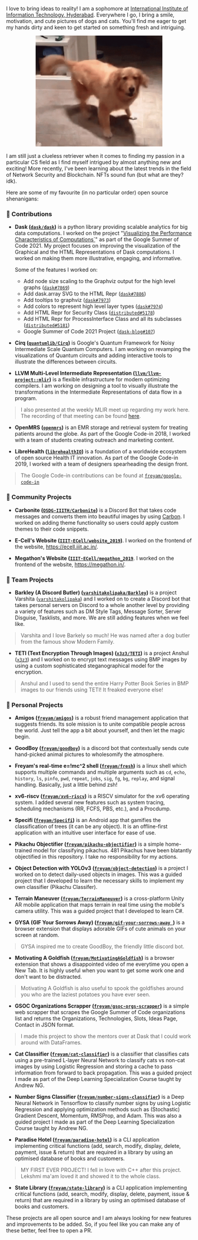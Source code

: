 I love to bring ideas to reality! I am a sophomore at [International Institute of Information Technology, Hyderabad](https://www.iiit.ac.in/). Everywhere I go, I bring a smile, motivation, and cute pictures of dogs and cats. You'll find me eager to get my hands dirty and keen to get started on something fresh and intriguing.

<p align="center">
  <img src="./excited-dog.gif" height="300" width="344">
</p>

I am still just a clueless retriever when it comes to finding my passion in a particular CS field as I find myself intrigued by almost anything new and exciting! More recently, I've been learning about the latest trends in the field of Network Security and Blockchain. NFTs sound fun (but what are they? idk).

Here are some of my favourite (in no particular order) open source shenanigans:

### 🐧 Contributions

-   **Dask ([`dask/dask`](https://github.com/dask/dask))** is a python library providing scalable analytics for big data computations.
    I worked on the project "[Visualizing the Performance Characteristics of Computations`](https://summerofcode.withgoogle.com/archive/2021/projects/4961535251709952/)" as part of the Google Summer of Code 2021. My project focuses on improving the visualization of the Graphical and the HTML Representations of Dask computations. I worked on making them more illustrative, engaging, and informative.

    Some of the features I worked on:

    -   Add node size scaling to the Graphviz output for the high level graphs ([`dask#7869`](https://github.com/dask/dask/pull/7869))
    -   Add dask.array SVG to the HTML Repr ([`dask#7886`](https://github.com/dask/dask/pull/7886))
    -   Add tooltips to graphviz ([`dask#7973`](https://github.com/dask/dask/pull/7973))
    -   Add colors to represent high level layer types ([`dask#7974`](https://github.com/dask/dask/pull/7974))
    -   Add HTML Repr for Security Class ([`distributed#5178`](https://github.com/dask/distributed/pull/5178))
    -   Add HTML Repr for ProcessInterface Class and all its subclasses ([`distributed#5181`](https://github.com/dask/distributed/pull/5181))
    -   Google Summer of Code 2021 Project ([`dask-blog#107`](https://github.com/dask/dask-blog/pull/107))

-   **Cirq ([`quantumlib/Cirq`](https://github.com/quantumlib/Cirq))** is Google's Quantum Framework for Noisy Intermediate Scale Quantum Computers.
    I am working on revamping the visualizations of Quantum circuits and adding interactive tools to illustrate the differences between circuits.

-   **LLVM Multi-Level Intermediate Representation ([`llvm/llvm-project::mlir`](https://github.com/llvm/llvm-project))** is a flexible infrastructure for modern optimizing compilers.
    I am working on designing a tool to visually illustrate the transformations in the Intermediate Representations of data flow in a program.

> I also presented at the weekly MLIR meet up regarding my work here. The recording of that meeting can be found [here](https://youtu.be/fOz0C-X2ma4).

-   **OpenMRS ([`openmrs`](https://github.com/openmrs))** is an EMR storage and retrieval system for treating patients around the globe.
    As part of the Google Code-in 2018, I worked with a team of students creating outreach and marketing content.

-   **LibreHealth ([`librehealthIO`](https://github.com/librehealthIO))** is a foundation of a worldwide ecosystem of open source Health IT innovation.
    As part of the Google Code-in 2019, I worked with a team of designers spearheading the design front.

> The Google Code-in contributions can be found at [`freyam/google-code-in`](https://github.com/freyam/google-code-in)

### 🐢 Community Projects

-   **Carbonite ([`OSDG-IIITH/Carbonite`](https://github.com/OSDG-IIITH/Carbonite))** is a Discord Bot that takes code messages and converts them into beautiful images by using [Carbon](https://carbon.now.sh). I worked on adding theme functionality so users could apply custom themes to their code snippets.

-   **E-Cell's Website ([`IIIT-ECell/website_2019`](https://github.com/IIIT-ECell/website_2019))**. I worked on the frontend of the website, https://ecell.iiit.ac.in/.

-   **Megathon's Website ([`IIIT-ECell/megathon_2019`](https://github.com/IIIT-ECell/megathon_2019)**. I worked on the frontend of the website, https://megathon.in/.

### 🦁 Team Projects

-   **Barkley (A Discord Butler) ([`varshitakolipaka/Barkley`](https://github.com/varshitakolipaka/Barkley))** is a project Varshita ([`varshitakolipaka`](https://github.com/varshitakolipaka)) and I worked on to create a Discord bot that takes personal servers on Discord to a whole another level by providing a variety of features such as DM Style Tags, Message Sorter, Server Disguise, Tasklists, and more. We are still adding features when we feel like.

> Varshita and I love Barkely so much! He was named after a dog butler from the famous show Modern Family.

-   **TETI (Text Encryption Through Images) ([`x3z3/TETI`](https://github.com/x3z3/TETI))** is a project Anshul ([`x3z3`](https://github.com/x3z3/)) and I worked on to encrypt text messages using BMP images by using a custom sophisticated steganographical model for the encryption.

> Anshul and I used to send the entire Harry Potter Book Series in BMP images to our friends using TETI! It freaked everyone else!

### 🦒 Personal Projects

-   **Amigos ([`freyam/amigos`](https://github.com/freyam/amigos))** is a robust friend management application that suggests friends. Its sole mission is to unite compatible people across the world. Just tell the app a bit about yourself, and then let the magic begin.

-   **GoodBoy ([`freyam/goodboy`](https://github.com/freyam/goodboy))** is a discord bot that contextually sends cute hand-picked animal pictures to wholesomify the atmosphere.

-   **Freyam's real-time e=!mc^2 shell ([`freyam/fresh`](https://github.com/freyam/fresh))** is a linux shell which supports multiple commands and multiple arguments such as `cd`, `echo`, `history`, `ls`, `pinfo`, `pwd`, `repeat`, `jobs`, `sig`, `fg`, `bg`, `replay`, and signal handling. Basically, just a little behind zsh!

-   **xv6-riscv ([`freyam/xv6-riscv`](https://github.com/freyam/xv6-riscv))** is a RISCV simulator for the xv6 operating system. I added several new features such as system tracing, scheduling mechanisms (RR, FCFS, PBS, etc.), and a Procdump.

-   **Specifi ([`freyam/Specifi`](https://github.com/freyam/Specifi))** is an Android app that gamifies the classification of trees (it can be any object). It is an offline-first application with an intuitive user interface for ease of use.

-   **Pikachu Objectifier ([`freyam/pikachu-objectifier`](https://github.com/freyam/pikachu-objectifier))** is a simple home-trained model for classifying pikachus. 481 Pikachus have been blatantly objectified in this repository. I take no responsibility for my actions.

-   **Object Detection with YOLOv3 ([`freyam/object-detection`](https://github.com/freyam/object-detection))** is a project I worked on to detect daily-used objects in images. This was a guided project that I developed to learn the necessary skills to implement my own classifier (Pikachu Classifer).

-   **Terrain Maneuver ([`freyam/TerrainManeuver`](https://github.com/freyam/TerrainManeuver))** is a cross-platform Unity AR mobile application that maps terrain in real time using the mobile's camera utility. This was a guided project that I developed to learn C#.

-   **GYSA (GIF Your Sorrows Away) ([`freyam/gif-your-sorrows-away `](https://github.com/freyam/gif-your-sorrows-away))** is a browser extension that displays adorable GIFs of cute animals on your screen at random.

> GYSA inspired me to create GoodBoy, the friendly little discord bot.

-   **Motivating A Goldfish ([`freyam/MotivatingAGoldfish`](https://github.com/freyam/MotivatingAGoldfish))** is a browser extension that shows a disappointed video of me everytime you open a New Tab. It is highly useful when you want to get some work one and don't want to be distracted.

> Motivating A Goldfish is also useful to spook the goldfishes around you who are the laziest potatoes you have ever seen.

-   **GSOC Organizations Scrapper ([`freyam/gsoc-orgs-scrapper`](https://github.com/freyam/gsoc-orgs-scrapper))** is a simple web scrapper that scrapes the Google Summer of Code organizations list and returns the Organizations, Technologies, Slots, Ideas Page, Contact in JSON format.

> I made this project to show the mentors over at Dask that I could work around with DataFrames.

-   **Cat Classifier ([`freyam/cat-classifier`](https://github.com/freyam/cat-classifier))** is a classifier that classifies cats using a pre-trained L-layer Neural Network to classify cats vs non-cat images by using Logistic Regression and storing a cache to pass information from forward to back propagation. This was a guided project I made as part of the Deep Learning Specialization Course taught by Andrew NG.

-   **Number Signs Classifier ([`freyam/number-signs-classifier`](https://github.com/freyam/number-signs-classifier))** is a Deep Neural Network in Tensorflow to classify number signs by using Logistic Regression and applying optimization methods such as (Stochastic) Gradient Descent, Momentum, RMSProp, and Adam. This was also a guided project I made as part of the Deep Learning Specialization Course taught by Andrew NG.

-   **Paradise Hotel ([`freyam/paradise-hotel`](https://github.com/freyam/paradise-hotel))** is a CLI application implementing critical functions (add, search, modify, display, delete, payment, issue & return) that are required in a library by using an optimised database of books and customers.

> MY FIRST EVER PROJECT! I fell in love with C++ after this project. Lekshmi ma'am loved it and showed it to the whole class.

-   **State Library ([`freyam/state-library`](https://github.com/freyam/paradise-hotel))** is a CLI application implementing critical functions (add, search, modify, display, delete, payment, issue & return) that are required in a library by using an optimised database of books and customers.

These projects are all open source and I am always looking for new features and improvements to be added. So, if you feel like you can make any of these better, feel free to open a PR.
